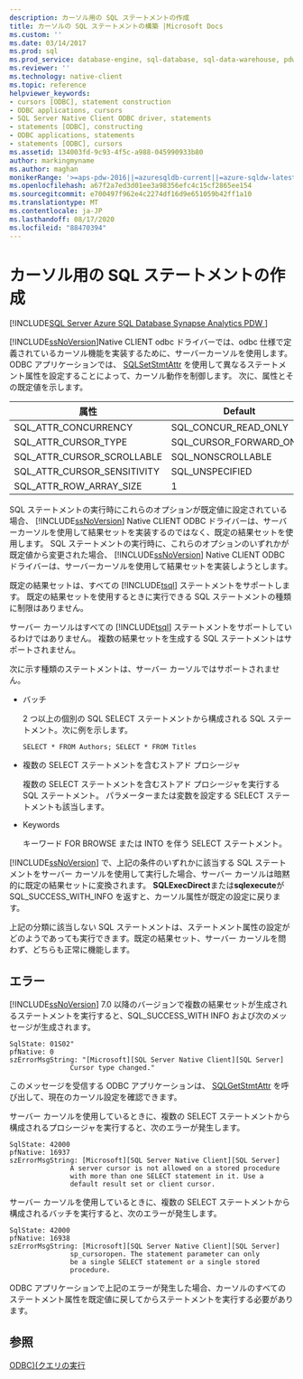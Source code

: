 ```yaml
---
description: カーソル用の SQL ステートメントの作成
title: カーソルの SQL ステートメントの構築 |Microsoft Docs
ms.custom: ''
ms.date: 03/14/2017
ms.prod: sql
ms.prod_service: database-engine, sql-database, sql-data-warehouse, pdw
ms.reviewer: ''
ms.technology: native-client
ms.topic: reference
helpviewer_keywords:
- cursors [ODBC], statement construction
- ODBC applications, cursors
- SQL Server Native Client ODBC driver, statements
- statements [ODBC], constructing
- ODBC applications, statements
- statements [ODBC], cursors
ms.assetid: 134003fd-9c93-4f5c-a988-045990933b80
author: markingmyname
ms.author: maghan
monikerRange: '>=aps-pdw-2016||=azuresqldb-current||=azure-sqldw-latest||>=sql-server-2016||=sqlallproducts-allversions||>=sql-server-linux-2017||=azuresqldb-mi-current'
ms.openlocfilehash: a67f2a7ed3d01ee3a98356efc4c15cf2865ee154
ms.sourcegitcommit: e700497f962e4c2274df16d9e651059b42ff1a10
ms.translationtype: MT
ms.contentlocale: ja-JP
ms.lasthandoff: 08/17/2020
ms.locfileid: "88470394"
---
```

# <a name="constructing-sql-statements-for-cursors"></a>カーソル用の SQL ステートメントの作成
[!INCLUDE[SQL Server Azure SQL Database Synapse Analytics PDW ](../../includes/applies-to-version/sql-asdb-asdbmi-asa-pdw.md)]

  [!INCLUDE[ssNoVersion](../../includes/ssnoversion-md.md)]Native CLIENT odbc ドライバーでは、odbc 仕様で定義されているカーソル機能を実装するために、サーバーカーソルを使用します。 ODBC アプリケーションでは、 [SQLSetStmtAttr](../../relational-databases/native-client-odbc-api/sqlsetstmtattr.md) を使用して異なるステートメント属性を設定することによって、カーソル動作を制御します。 次に、属性とその既定値を示します。  
  
|属性|Default|  
|---------------|-------------|  
|SQL_ATTR_CONCURRENCY|SQL_CONCUR_READ_ONLY|  
|SQL_ATTR_CURSOR_TYPE|SQL_CURSOR_FORWARD_ONLY|  
|SQL_ATTR_CURSOR_SCROLLABLE|SQL_NONSCROLLABLE|  
|SQL_ATTR_CURSOR_SENSITIVITY|SQL_UNSPECIFIED|  
|SQL_ATTR_ROW_ARRAY_SIZE|1|  
  
 SQL ステートメントの実行時にこれらのオプションが既定値に設定されている場合、 [!INCLUDE[ssNoVersion](../../includes/ssnoversion-md.md)] Native CLIENT ODBC ドライバーは、サーバーカーソルを使用して結果セットを実装するのではなく、既定の結果セットを使用します。 SQL ステートメントの実行時に、これらのオプションのいずれかが既定値から変更された場合、 [!INCLUDE[ssNoVersion](../../includes/ssnoversion-md.md)] Native CLIENT ODBC ドライバーは、サーバーカーソルを使用して結果セットを実装しようとします。  
  
 既定の結果セットは、すべての [!INCLUDE[tsql](../../includes/tsql-md.md)] ステートメントをサポートします。 既定の結果セットを使用するときに実行できる SQL ステートメントの種類に制限はありません。  
  
 サーバー カーソルはすべての [!INCLUDE[tsql](../../includes/tsql-md.md)] ステートメントをサポートしているわけではありません。 複数の結果セットを生成する SQL ステートメントはサポートされません。  
  
 次に示す種類のステートメントは、サーバー カーソルではサポートされません。  
  
-   バッチ  
  
     2 つ以上の個別の SQL SELECT ステートメントから構成される SQL ステートメント。次に例を示します。  
  
    ```  
    SELECT * FROM Authors; SELECT * FROM Titles  
    ```  
  
-   複数の SELECT ステートメントを含むストアド プロシージャ  
  
     複数の SELECT ステートメントを含むストアド プロシージャを実行する SQL ステートメント。 パラメーターまたは変数を設定する SELECT ステートメントも該当します。  
  
-   Keywords  
  
     キーワード FOR BROWSE または INTO を伴う SELECT ステートメント。  
  
 [!INCLUDE[ssNoVersion](../../includes/ssnoversion-md.md)] で、上記の条件のいずれかに該当する SQL ステートメントをサーバー カーソルを使用して実行した場合、サーバー カーソルは暗黙的に既定の結果セットに変換されます。 **SQLExecDirect**または**sqlexecute**が SQL_SUCCESS_WITH_INFO を返すと、カーソル属性が既定の設定に戻ります。  
  
 上記の分類に該当しない SQL ステートメントは、ステートメント属性の設定がどのようであっても実行できます。既定の結果セット、サーバー カーソルを問わず、どちらも正常に機能します。  
  
## <a name="errors"></a>エラー  
 [!INCLUDE[ssNoVersion](../../includes/ssnoversion-md.md)] 7.0 以降のバージョンで複数の結果セットが生成されるステートメントを実行すると、SQL_SUCCESS_WITH INFO および次のメッセージが生成されます。  
  
```  
SqlState: 01S02"  
pfNative: 0  
szErrorMsgString: "[Microsoft][SQL Server Native Client][SQL Server]  
               Cursor type changed."  
```  
  
 このメッセージを受信する ODBC アプリケーションは、 [SQLGetStmtAttr](../../relational-databases/native-client-odbc-api/sqlgetstmtattr.md) を呼び出して、現在のカーソル設定を確認できます。  
  
 サーバー カーソルを使用しているときに、複数の SELECT ステートメントから構成されるプロシージャを実行すると、次のエラーが発生します。  
  
```  
SqlState: 42000  
pfNative: 16937  
szErrorMsgString: [Microsoft][SQL Server Native Client][SQL Server]  
               A server cursor is not allowed on a stored procedure  
               with more than one SELECT statement in it. Use a  
               default result set or client cursor.  
```  
  
 サーバー カーソルを使用しているときに、複数の SELECT ステートメントから構成されるバッチを実行すると、次のエラーが発生します。  
  
```  
SqlState: 42000  
pfNative: 16938  
szErrorMsgString: [Microsoft][SQL Server Native Client][SQL Server]  
               sp_cursoropen. The statement parameter can only  
               be a single SELECT statement or a single stored   
               procedure.  
```  
  
 ODBC アプリケーションで上記のエラーが発生した場合、カーソルのすべてのステートメント属性を既定値に戻してからステートメントを実行する必要があります。  
  
## <a name="see-also"></a>参照  
 [ODBC&#41;&#40;クエリの実行 ](../../relational-databases/native-client-odbc-queries/executing-queries-odbc.md)  
  
  
